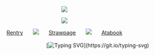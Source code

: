 ⠀<div align="center">


![](https://komarev.com/ghpvc/?username=broccolights&color=ff1aa6&style=plastic&label=Dummies)


![](https://files.catbox.moe/6puor7.gif)

[Rentry](https://rentry.co/Plecake)ㅤㅤ![](https://files.catbox.moe/qhoo8d.gif)ㅤㅤ[Strawpage](https://medangel.straw.page/)ㅤㅤ![](https://files.catbox.moe/qhoo8d.gif)ㅤㅤ[Atabook](https://greed.atabook.org/)

ㅤㅤㅤㅤㅤㅤㅤㅤㅤㅤㅤㅤ⠀⠀[![Typing SVG](https://readme-typing-svg.demolab.com?font=Noto+Serif+Ahom&size=16&duration=6100&pause=10&color=FF1AA6&width=435&lines=sign+my+strawpage%E2%A0%80%26%E2%A0%80atabook%E2%A0%80!)](https://git.io/typing-svg)

